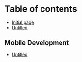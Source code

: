 # Table of contents

* [Initial page](README.md)
* [Untitled](untitled.md)

## Mobile Development

* [Untitled](mobile-development/untitled.md)

